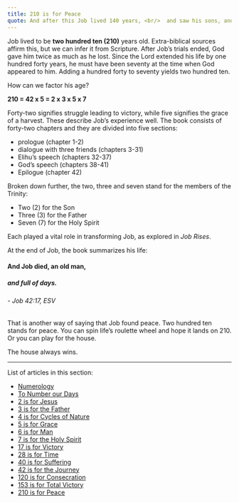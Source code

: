 ```yaml
---
title: 210 is for Peace
quote: And after this Job lived 140 years, <br/>  and saw his sons, and his sons' sons, <br/> four generations. And Job died, <br/> an old man, and full of days. <br/> - Job 42:16-17
---
```

Job lived to be **two hundred ten (210)** years old. Extra-biblical sources affirm this, but we can infer it from Scripture. After Job’s trials ended, God gave him twice as much as he lost. Since the Lord extended his life by one hundred forty years, he must have been seventy at the time when God appeared to him. Adding a hundred forty to seventy yields two hundred ten.

How can we factor his age?

**210 = 42 x 5 = 2 x 3 x 5 x 7**

Forty-two signifies struggle leading to victory, while five signifies the grace of a harvest. These describe Job’s experience well. The book consists of forty-two chapters and they are divided into five sections: 

  - prologue (chapter 1-2)
  - dialogue with three friends (chapters 3-31)
  - Elihu’s speech (chapters 32-37)
  - God’s speech (chapters 38-41)
  - Epilogue (chapter 42)
  
Broken down further, the two, three and seven stand for the members of the Trinity:

  - Two (2) for the Son
  - Three (3) for the Father
  - Seven (7) for the Holy Spirit

Each played a vital role in transforming Job, as explored in *Job Rises*.

At the end of Job, the book summarizes his life:

#### And Job died, an old man, 
##### and full of days. 
###### - Job 42:17, ESV

That is another way of saying that Job found peace. Two hundred ten stands for peace. You can spin life’s roulette wheel and hope it lands on 210.
Or you can play for the house. 

The house always wins.

<hr/>

List of articles in this section:

  - [Numerology](./numerology.html)
  - [To Number our Days](./to-number-our-days.html)
  - [2 is for Jesus](./2-is-for-jesus.html)
  - [3 is for the Father](./3-is-for-the-father.html)
  - [4 is for Cycles of Nature](./4-is-for-cycles-of-nature.html)
  - [5 is for Grace](./5-is-for-grace.html)
  - [6 is for Man](./6-is-for-man.html)
  - [7 is for the Holy Spirit](./7-is-for-the-holy-spirit.html)
  - [17 is for Victory](./17-is-for-victory.html)
  - [28 is for Time](./28-is-for-time.html)
  - [40 is for Suffering](./40-is-for-suffering.html)
  - [42 is for the Journey](./42-is-for-the-journey.html)
  - [120 is for Consecration](./120-is-for-consecration.html)
  - [153 is for Total Victory](./153-is-for-total-victory.html)
  - [210 is for Peace](./210-is-for-peace.html)
